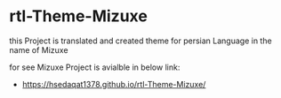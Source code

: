 # rtl-Theme-Mizuxe
this Project is translated and created theme for persian Language in the name of Mizuxe

  for see Mizuxe Project is avialble in below link:
- https://hsedaqat1378.github.io/rtl-Theme-Mizuxe/
